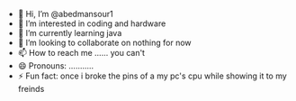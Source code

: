 - 👋 Hi, I’m @abedmansour1
- 👀 I’m interested in coding and hardware
- 🌱 I’m currently learning java
- 💞️ I’m looking to collaborate on nothing for now 
- 📫 How to reach me  ...... you can't 
- 😄 Pronouns: ...........
- ⚡ Fun fact: once i broke the pins of a my pc's cpu while showing it to my freinds 

<!---
abedmansour1/abedmansour1 is a ✨ special ✨ repository because its `README.md` (this file) appears on your GitHub profile.
You can click the Preview link to take a look at your changes.
--->
